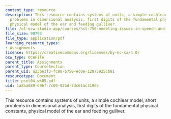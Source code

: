 ```yaml
---
content_type: resource
description: This resource contains systems of units, a simple cochlear model, short
  problems in dimensional analysis, first digits of the fundamental physical constants,
  physical model of the ear and feeding gulliver.
file: /ol-ocw-studio-app/courses/hst-750-modeling-issues-in-speech-and-hearing-spring-2006/1a8aa08969bf7c00925d2dc61ac31905_pset04_wk05.pdf
file_size: 90793
file_type: application/pdf
learning_resource_types:
- Assignments
license: https://creativecommons.org/licenses/by-nc-sa/4.0/
ocw_type: OCWFile
parent_title: Assignments
parent_type: CourseSection
parent_uid: a23be3f3-fc88-b750-ec0e-12875925cb81
resourcetype: Document
title: pset04_wk05.pdf
uid: 1a8aa089-69bf-7c00-925d-2dc61ac31905
---
```

This resource contains systems of units, a simple cochlear model, short problems in dimensional analysis, first digits of the fundamental physical constants, physical model of the ear and feeding gulliver.